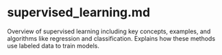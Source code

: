 # supervised_learning.md

Overview of supervised learning including key concepts, examples, and algorithms like regression and classification. Explains how these methods use labeled data to train models.
